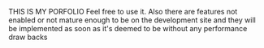 THIS IS MY PORFOLIO
Feel free to use it.
Also there are features not enabled or not mature enough to be on the development site and they will be implemented as soon as it's deemed to be without any performance draw backs
